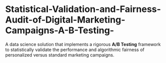 # Statistical-Validation-and-Fairness-Audit-of-Digital-Marketing-Campaigns-A-B-Testing-
A data science solution that implements a rigorous **A/B Testing** framework to statistically validate the performance and algorithmic fairness of personalized versus standard marketing campaigns.
